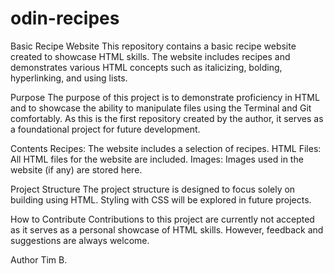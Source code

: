 # odin-recipes
Basic Recipe Website
This repository contains a basic recipe website created to showcase HTML skills. The website includes recipes and demonstrates various HTML concepts such as italicizing, bolding, hyperlinking, and using lists.

Purpose
The purpose of this project is to demonstrate proficiency in HTML and to showcase the ability to manipulate files using the Terminal and Git comfortably. As this is the first repository created by the author, it serves as a foundational project for future development.

Contents
Recipes: The website includes a selection of recipes.
HTML Files: All HTML files for the website are included.
Images: Images used in the website (if any) are stored here.

Project Structure
The project structure is designed to focus solely on building using HTML. Styling with CSS will be explored in future projects.

How to Contribute
Contributions to this project are currently not accepted as it serves as a personal showcase of HTML skills. However, feedback and suggestions are always welcome.

Author
Tim B.